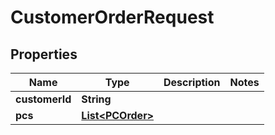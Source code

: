 

# CustomerOrderRequest

## Properties

Name | Type | Description | Notes
------------ | ------------- | ------------- | -------------
**customerId** | **String** |  | 
**pcs** | [**List&lt;PCOrder&gt;**](PCOrder.md) |  | 



